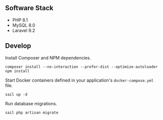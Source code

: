 ## Software Stack

- PHP 8.1
- MySQL 8.0
- Laravel 9.2

## Develop

Install Composer and NPM dependencies.

```
composer install --no-interaction --prefer-dist --optimize-autoloader
npm install
```

Start Docker containers defined in your application's `docker-compose.yml` file.

```
sail up -d
```

Run database migrations.

```
sail php artisan migrate
```
